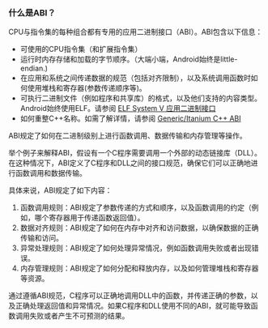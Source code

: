 ### 什么是ABI？
CPU与指令集的每种组合都有专用的应用二进制接口（ABI）。ABI包含以下信息：
- 可使用的CPU指令集（和扩展指令集）
- 运行时内存存储和加载的字节顺序。（大端小端，Android始终是little-endian.)
- 在应用和系统之间传递数据的规范（包括对齐限制），以及系统调用函数时如何使用堆栈和寄存器(参数传递顺序等)。
- 可执行二进制文件（例如程序和共享库）的格式，以及他们支持的内容类型。Android始终使用ELF。请参阅 [ELF System V 应用二进制接口](https://refspecs.linuxfoundation.org/elf/gabi4+/contents.html)
- 如何重整C++名称。如需了解详情，请参阅 [Generic/Itanium C++ ABI](http://itanium-cxx-abi.github.io/cxx-abi/)

ABI规定了如何在二进制级别上进行函数调用、数据传输和内存管理等操作。

举个例子来解释ABI，假设有一个C程序需要调用一个外部的动态链接库（DLL）。在这种情况下，ABI定义了C程序和DLL之间的接口规范，确保它们可以正确地进行函数调用和数据传输。

具体来说，ABI规定了如下内容：

1. 函数调用规则：ABI规定了参数传递的方式和顺序，以及函数调用的约定（例如，哪个寄存器用于传递函数返回值）。
2. 数据对齐规则：ABI规定了如何在内存中对齐和访问数据，以确保数据的正确传输和访问。
3. 异常处理规则：ABI规定了如何处理异常情况，例如函数调用失败或者出现错误。
4. 内存管理规则：ABI规定了如何分配和释放内存，以及如何管理堆栈和寄存器等资源。

通过遵循ABI规范，C程序可以正确地调用DLL中的函数，并传递正确的参数，以及正确处理返回值和异常情况。如果C程序和DLL使用不同的ABI，就可能导致函数调用失败或者产生不可预测的结果。